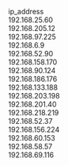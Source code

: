 ip\_address  
192.168.25.60  
192.168.205.12  
192.168.97.225  
192.168.6.9  
192.168.52.90  
192.168.158.170  
192.168.90.124  
192.168.186.176  
192.168.133.188  
192.168.203.198  
192.168.201.40  
192.168.218.219  
192.168.52.37  
192.168.156.224  
192.168.60.153  
192.168.58.57  
192.168.69.116  
